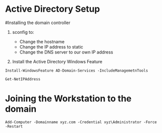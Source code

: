 # Active Directory Setup


#Installing the domain controller

1. sconfig to:
    - Change the hostname
    - Change the IP address to static
    - Change the DNS server to our own IP address

2. Install the Active Directory Windows Feature

```shell
Install-WindowsFeature AD-Domain-Services -IncludeManagemetnTools
```

```
Get-NetIPAddress
```

# Joining the Workstation to the domain

```
Add-Computer -Domainname xyz.com -Credential xyz\Administrator -Force -Restart
```